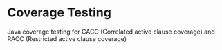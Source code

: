 # Coverage Testing
Java coverage testing for CACC (Correlated active clause coverage) and RACC (Restricted active clause coverage)

